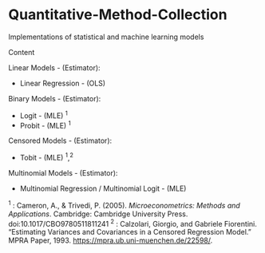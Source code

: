 # Quantitative-Method-Collection
Implementations of statistical and machine learning models

Content

Linear Models - (Estimator):
  - Linear Regression - (OLS)
  
Binary Models - (Estimator):
  - Logit - (MLE) <sup>1</sup>
  - Probit - (MLE) <sup>1</sup>
  
Censored Models - (Estimator):
  - Tobit - (MLE) <sup>1</sup>,<sup>2</sup>
  
Multinomial Models - (Estimator):
  - Multinomial Regression / Multinomial Logit - (MLE)
  
  
<sup>1</sup> : Cameron, A., & Trivedi, P. (2005). <i>Microeconometrics: Methods and Applications</i>. Cambridge: Cambridge University Press. doi:10.1017/CBO9780511811241
<sup>2</sup> : Calzolari, Giorgio, and Gabriele Fiorentini. “Estimating Variances and Covariances in a Censored Regression Model.” MPRA Paper, 1993. https://mpra.ub.uni-muenchen.de/22598/.
